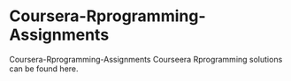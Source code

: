 # Coursera-Rprogramming-Assignments
Coursera-Rprogramming-Assignments
Courseera Rprogramming solutions can be found here.
